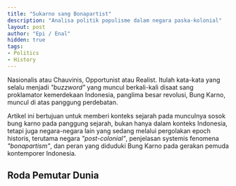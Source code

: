 ```yaml
---
title: "Sukarno sang Bonapartist"
description: "Analisa politik populisme dalam negara paska-kolonial"
layout: post
author:	"Epi / Enal"
hidden: true
tags:
- Politics
- History
---
```


Nasionalis atau Chauvinis, Opportunist atau Realist. Itulah kata-kata yang selalu menjadi *"buzzword"* yang muncul berkali-kali disaat sang proklamator kemerdekaan Indonesia, panglima besar revolusi, Bung Karno, muncul di atas panggung perdebatan.

Artikel ini bertujuan untuk memberi konteks sejarah pada munculnya sosok bung karno pada panggung sejarah, bukan hanya dalam konteks Indonesia, tetapi juga negara-negara lain yang sedang melalui pergolakan epoch historis, terutama negara *"post-colonial"*, penjelasan systemis fenomena *"bonapartism"*, dan peran yang diduduki Bung Karno pada gerakan pemuda kontemporer Indonesia.

## Roda Pemutar Dunia
